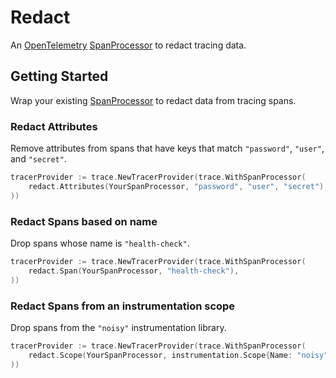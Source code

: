 # Redact

An [OpenTelemetry] [SpanProcessor] to redact tracing data.

## Getting Started

Wrap your existing [SpanProcessor] to redact data from tracing spans.

### Redact Attributes

Remove attributes from spans that have keys that match `"password"`, `"user"`, and `"secret"`.

```go
tracerProvider := trace.NewTracerProvider(trace.WithSpanProcessor(
	redact.Attributes(YourSpanProcessor, "password", "user", "secret"),
))
```

### Redact Spans based on name

Drop spans whose name is `"health-check"`.

```go
tracerProvider := trace.NewTracerProvider(trace.WithSpanProcessor(
	redact.Span(YourSpanProcessor, "health-check"),
))
```

### Redact Spans from an instrumentation scope

Drop spans from the `"noisy"` instrumentation library.

```go
tracerProvider := trace.NewTracerProvider(trace.WithSpanProcessor(
	redact.Scope(YourSpanProcessor, instrumentation.Scope{Name: "noisy"}),
))
```

[OpenTelemetry]: https://opentelemetry.io/
[SpanProcessor]: https://pkg.go.dev/go.opentelemetry.io/otel/sdk/trace#SpanProcessor
